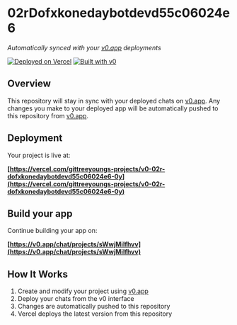 # 02rDofxkonedaybotdevd55c06024e6

*Automatically synced with your [v0.app](https://v0.app) deployments*

[![Deployed on Vercel](https://img.shields.io/badge/Deployed%20on-Vercel-black?style=for-the-badge&logo=vercel)](https://vercel.com/gittreeyoungs-projects/v0-02r-dofxkonedaybotdevd55c06024e6-0y)
[![Built with v0](https://img.shields.io/badge/Built%20with-v0.app-black?style=for-the-badge)](https://v0.app/chat/projects/sWwjMiIfhvv)

## Overview

This repository will stay in sync with your deployed chats on [v0.app](https://v0.app).
Any changes you make to your deployed app will be automatically pushed to this repository from [v0.app](https://v0.app).

## Deployment

Your project is live at:

**[https://vercel.com/gittreeyoungs-projects/v0-02r-dofxkonedaybotdevd55c06024e6-0y](https://vercel.com/gittreeyoungs-projects/v0-02r-dofxkonedaybotdevd55c06024e6-0y)**

## Build your app

Continue building your app on:

**[https://v0.app/chat/projects/sWwjMiIfhvv](https://v0.app/chat/projects/sWwjMiIfhvv)**

## How It Works

1. Create and modify your project using [v0.app](https://v0.app)
2. Deploy your chats from the v0 interface
3. Changes are automatically pushed to this repository
4. Vercel deploys the latest version from this repository
